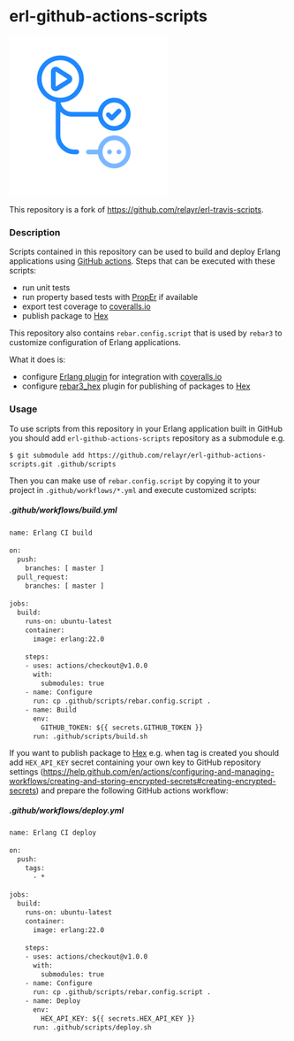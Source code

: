 # erl-github-actions-scripts

![GitHub actions](https://raw.githubusercontent.com/github/explore/2c7e603b797535e5ad8b4beb575ab3b7354666e1/topics/actions/actions.png)

This repository is a fork of https://github.com/relayr/erl-travis-scripts.

### Description
Scripts contained in this repository can be used to build and deploy Erlang applications using [GitHub actions](https://github.com/features/actions). Steps that can be executed with these scripts:
- run unit tests
- run property based tests with [PropEr](https://github.com/proper-testing/proper) if available
- export test coverage to [coveralls.io](https://coveralls.io)
- publish package to [Hex](https://hex.pm)

This repository also contains `rebar.config.script` that is used by `rebar3` to customize configuration of Erlang applications.

What it does is:
- configure [Erlang plugin](https://github.com/markusn/coveralls-erl) for integration with [coveralls.io](https://coveralls.io)
- configure [rebar3_hex](https://github.com/tsloughter/rebar3_hex) plugin for publishing of packages to [Hex](https://hex.pm)

### Usage

To use scripts from this repository in your Erlang application built in GitHub you should add `erl-github-actions-scripts` repository as a submodule e.g.
```
$ git submodule add https://github.com/relayr/erl-github-actions-scripts.git .github/scripts
```

Then you can make use of `rebar.config.script` by copying it to your project in `.github/workflows/*.yml` and execute customized scripts:

##### .github/workflows/build.yml
```
name: Erlang CI build

on:
  push:
    branches: [ master ]
  pull_request:
    branches: [ master ]

jobs:
  build:
    runs-on: ubuntu-latest
    container:
      image: erlang:22.0

    steps:
    - uses: actions/checkout@v1.0.0
      with:
        submodules: true
    - name: Configure
      run: cp .github/scripts/rebar.config.script .
    - name: Build
      env:
        GITHUB_TOKEN: ${{ secrets.GITHUB_TOKEN }}
      run: .github/scripts/build.sh
```

If you want to publish package to [Hex](https://hex.pm) e.g. when tag is created you should add `HEX_API_KEY` secret containing your own key to GitHub repository settings (https://help.github.com/en/actions/configuring-and-managing-workflows/creating-and-storing-encrypted-secrets#creating-encrypted-secrets) and prepare the following GitHub actions workflow:

##### .github/workflows/deploy.yml
```
name: Erlang CI deploy

on:
  push:
    tags:
      - *

jobs:
  build:
    runs-on: ubuntu-latest
    container:
      image: erlang:22.0

    steps:
    - uses: actions/checkout@v1.0.0
      with:
        submodules: true
    - name: Configure
      run: cp .github/scripts/rebar.config.script .
    - name: Deploy
      env:
        HEX_API_KEY: ${{ secrets.HEX_API_KEY }}
      run: .github/scripts/deploy.sh
```
